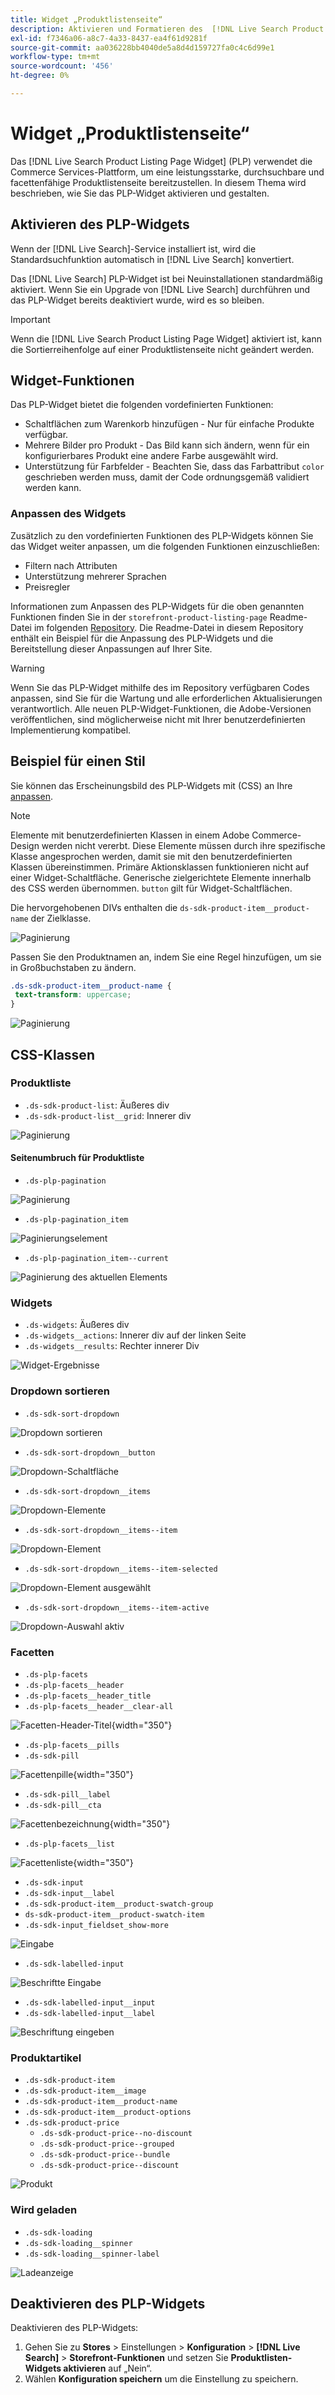 ```yaml
---
title: Widget „Produktlistenseite“
description: Aktivieren und Formatieren des  [!DNL Live Search Product Listing Page Widget]
exl-id: f7346a06-a8c7-4a33-8437-ea4f61d9281f
source-git-commit: aa036228bb4040de5a8d4d159727fa0c4c6d99e1
workflow-type: tm+mt
source-wordcount: '456'
ht-degree: 0%

---
```


# Widget „Produktlistenseite“

Das [!DNL Live Search Product Listing Page Widget] (PLP) verwendet die Commerce Services-Plattform, um eine leistungsstarke, durchsuchbare und facettenfähige Produktlistenseite bereitzustellen. In diesem Thema wird beschrieben, wie Sie das PLP-Widget aktivieren und gestalten.

## Aktivieren des PLP-Widgets

Wenn der [!DNL Live Search]-Service installiert ist, wird die Standardsuchfunktion automatisch in [!DNL Live Search] konvertiert.

Das [!DNL Live Search] PLP-Widget ist bei Neuinstallationen standardmäßig aktiviert. Wenn Sie ein Upgrade von [!DNL Live Search] durchführen und das PLP-Widget bereits deaktiviert wurde, wird es so bleiben.

>[!IMPORTANT]
>
>Wenn die [!DNL Live Search Product Listing Page Widget] aktiviert ist, kann die Sortierreihenfolge auf einer Produktlistenseite nicht geändert werden.

## Widget-Funktionen

Das PLP-Widget bietet die folgenden vordefinierten Funktionen:

- Schaltflächen zum Warenkorb hinzufügen - Nur für einfache Produkte verfügbar.
- Mehrere Bilder pro Produkt - Das Bild kann sich ändern, wenn für ein konfigurierbares Produkt eine andere Farbe ausgewählt wird.
- Unterstützung für Farbfelder - Beachten Sie, dass das Farbattribut `color` geschrieben werden muss, damit der Code ordnungsgemäß validiert werden kann.

### Anpassen des Widgets

Zusätzlich zu den vordefinierten Funktionen des PLP-Widgets können Sie das Widget weiter anpassen, um die folgenden Funktionen einzuschließen:

- Filtern nach Attributen
- Unterstützung mehrerer Sprachen
- Preisregler

Informationen zum Anpassen des PLP-Widgets für die oben genannten Funktionen finden Sie in der `storefront-product-listing-page` Readme-Datei im folgenden [Repository](https://github.com/adobe/storefront-product-listing-page/). Die Readme-Datei in diesem Repository enthält ein Beispiel für die Anpassung des PLP-Widgets und die Bereitstellung dieser Anpassungen auf Ihrer Site.

>[!WARNING]
>
>Wenn Sie das PLP-Widget mithilfe des im Repository verfügbaren Codes anpassen, sind Sie für die Wartung und alle erforderlichen Aktualisierungen verantwortlich. Alle neuen PLP-Widget-Funktionen, die Adobe-Versionen veröffentlichen, sind möglicherweise nicht mit Ihrer benutzerdefinierten Implementierung kompatibel.

## Beispiel für einen Stil

Sie können das Erscheinungsbild des PLP-Widgets mit (CSS) an Ihre [ anpassen](https://developer.adobe.com/commerce/frontend-core/guide/css/).

>[!NOTE]
>
>Elemente mit benutzerdefinierten Klassen in einem Adobe Commerce-Design werden nicht vererbt. Diese Elemente müssen durch ihre spezifische Klasse angesprochen werden, damit sie mit den benutzerdefinierten Klassen übereinstimmen. Primäre Aktionsklassen funktionieren nicht auf einer Widget-Schaltfläche. Generische zielgerichtete Elemente innerhalb des CSS werden übernommen. `button` gilt für Widget-Schaltflächen.

Die hervorgehobenen DIVs enthalten die `ds-sdk-product-item__product-name` der Zielklasse.

![Paginierung](assets/plp-css-example.png)

Passen Sie den Produktnamen an, indem Sie eine Regel hinzufügen, um sie in Großbuchstaben zu ändern.

```css
.ds-sdk-product-item__product-name {
 text-transform: uppercase;
}
```

![Paginierung](assets/plp-css-example-after.png)

## CSS-Klassen

### Produktliste

- `.ds-sdk-product-list`: Äußeres div
- `.ds-sdk-product-list__grid`: Innerer div

![Paginierung](assets/plp-css-product-list.png)

#### Seitenumbruch für Produktliste

- `.ds-plp-pagination`

![Paginierung](assets/plp-css-pagination.png)

- `.ds-plp-pagination_item`

![Paginierungselement](assets/plp-css-pagination-item.png)

- `.ds-plp-pagination_item--current`

![Paginierung des aktuellen Elements](assets/plp-css-pagination-item-current.png)

### Widgets

- `.ds-widgets`: Äußeres div
- `.ds-widgets__actions`: Innerer div auf der linken Seite
- `.ds-widgets__results`: Rechter innerer Div

![Widget-Ergebnisse](assets/plp-css-widgets.png)

### Dropdown sortieren

- `.ds-sdk-sort-dropdown`

![Dropdown sortieren](assets/plp-css-dropdown.png)

- `.ds-sdk-sort-dropdown__button`

![Dropdown-Schaltfläche](assets/plp-css-dropdown-button.png)

- `.ds-sdk-sort-dropdown__items`

![Dropdown-Elemente](assets/plp-css-dropdown-items.png)

- `.ds-sdk-sort-dropdown__items--item`

![Dropdown-Element](assets/plp-css-dropdown-item.png)

- `.ds-sdk-sort-dropdown__items--item-selected`

![Dropdown-Element ausgewählt](assets/plp-css-dropdown-selected.png)

- `.ds-sdk-sort-dropdown__items--item-active`

![Dropdown-Auswahl aktiv](assets/plp-css-dropdown-active.png)

### Facetten

- `.ds-plp-facets`
- `.ds-plp-facets__header`
- `.ds-plp-facets__header_title`
- `.ds-plp-facets__header__clear-all`

![Facetten-Header-Titel](assets/plp-css-facets-title-clear.png){width="350"}

- `.ds-plp-facets__pills`
- `.ds-sdk-pill`

![Facettenpille](assets/plp-css-facets-pill.png){width="350"}

- `.ds-sdk-pill__label`
- `.ds-sdk-pill__cta`

![Facettenbezeichnung](assets/plp-css-pill-label-cta.png){width="350"}

- `.ds-plp-facets__list`

![Facettenliste](assets/plp-css-facets-list.png){width="350"}

- `.ds-sdk-input`
- `.ds-sdk-input__label`
- `.ds-sdk-product-item__product-swatch-group`
- `ds-sdk-product-item__product-swatch-item`
- `.ds-sdk-input_fieldset_show-more`

![Eingabe](assets/plp-css-sdk-input.png)

- `.ds-sdk-labelled-input`

![Beschriftte Eingabe](assets/plp-css-labelled-input.png)

- `.ds-sdk-labelled-input__input`
- `.ds-sdk-labelled-input__label`

![Beschriftung eingeben](assets/plp-css-labelled-input-label.png)

### Produktartikel

- `.ds-sdk-product-item`
- `.ds-sdk-product-item__image`
- `.ds-sdk-product-item__product-name`
- `.ds-sdk-product-item__product-options`
- `.ds-sdk-product-price`
   - `.ds-sdk-product-price--no-discount`
   - `.ds-sdk-product-price--grouped`
   - `.ds-sdk-product-price--bundle`
   - `.ds-sdk-product-price--discount`

![Produkt](assets/plp-css-product.png)

### Wird geladen

- `.ds-sdk-loading`
- `.ds-sdk-loading__spinner`
- `.ds-sdk-loading__spinner-label`

![Ladeanzeige](assets/plp-css-loading.png)

## Deaktivieren des PLP-Widgets

Deaktivieren des PLP-Widgets:

1. Gehen Sie zu **Stores** > Einstellungen > **Konfiguration** > **[!DNL Live Search]** > **Storefront-Funktionen** und setzen Sie **Produktlisten-Widgets aktivieren** auf „Nein“.
1. Wählen **Konfiguration speichern** um die Einstellung zu speichern.
